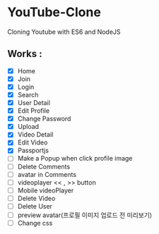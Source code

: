 # YouTube-Clone

Cloning Youtube with ES6 and NodeJS

## Works : 

- [X] Home
- [X] Join
- [X] Login
- [X] Search
- [X] User Detail
- [X] Edit Profile
- [X] Change Password
- [X] Upload
- [X] Video Detail
- [X] Edit Video
- [X] Passportjs
- [ ] Make a Popup when click profile image
- [ ] Delete Comments
- [ ] avatar in Comments
- [ ] videoplayer << , >> button
- [ ] Mobile videoPlayer
- [ ] Delete Video
- [ ] Delete User
- [ ] preview avatar(프로필 이미지 업로드 전 미리보기)
- [ ] Change css  